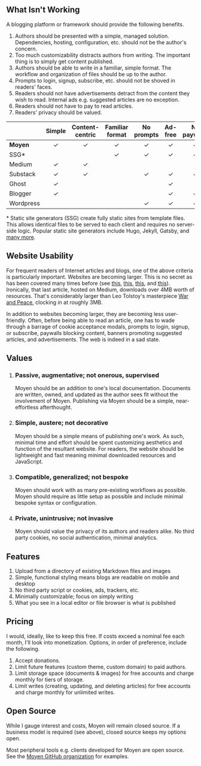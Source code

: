 ## What Isn't Working

 A blogging platform or framework should provide the following benefits.

1. Authors should be presented with a simple, managed solution. Dependencies, hosting, configuration, etc. should not be the author's concern.
1. Too much customizability distracts authors from writing. The important thing is to simply get content published.
1. Authors should be able to write in a familiar, simple format. The workflow and organization of files should be up to the author.
1. Prompts to login, signup, subscribe, etc. should not be shoved in readers' faces.
1. Readers should not have advertisements detract from the content they wish to read. Internal ads e.g. suggested articles are no exception.
1. Readers should not have to pay to read articles.
1. Readers' privacy should be valued.

| | Simple | Content-centric | Familiar format | No prompts | Ad-free | No paywalls | Privacy
--------- |:-:|:-:|:-:|:-:|:-:|:-:|:-:
**Moyen** | ✓ | ✓ | ✓ | ✓ | ✓ | ✓ | ✓
SSG*      |   |   | ✓ | ✓ | ✓ | ✓ | ✓
Medium    | ✓ | ✓ |   |   |   |   |
Substack  | ✓ | ✓ |   | ✓ | ✓ | ✓ |
Ghost     | ✓ |   |   |   | ✓ |   |
Blogger   | ✓ |   |   |   | ✓ | ✓ |
Wordpress |   |   |   | ✓ | ✓ | ✓ | ✓

&ast; Static site generators (SSG) create fully static sites from template files. This allows identical files to be served to each client and requires no server-side logic. Popular static site generators include Hugo, Jekyll, Gatsby, and [many more](https://jamstack.org/generators/).

## Website Usability

For frequent readers of Internet articles and blogs, one of the above criteria is particularly important. Websites are becoming larger. This is no secret as has been covered many times before (see [this](https://idlewords.com/talks/website_obesity.htm), [this](https://httparchive.org/reports/state-of-the-web?start=earliest&end=latest&view=list), [this](https://motherfuckingwebsite.com/), and [this](https://medium.com/hackernoon/on-the-web-size-matters-e52ac0f5fdbe)). Ironically, that last article, hosted on Medium, downloads over 4MB worth of resources. That's considerably larger than Leo Tolstoy's masterpiece [War and Peace](https://en.wikipedia.org/wiki/War_and_Peace), clocking in at roughly 3MB.

In addition to websites becoming larger, they are becoming less user-friendly. Often, before being able to read an article, one has to wade through a barrage of cookie acceptance modals, prompts to login, signup, or subscribe, paywalls blocking content, banners promoting suggested articles, and advertisements. The web is indeed in a sad state.

## Values

1. ### Passive, augmentative; not onerous, supervised

    Moyen should be an addition to one's local documentation. Documents are written, owned, and updated as the author sees fit without the involvement of Moyen. Publishing via Moyen should be a simple, near-effortless afterthought.

1. ### Simple, austere; not decorative

    Moyen should be a simple means of publishing one's work. As such, minimal time and effort should be spent customizing aesthetics and function of the resultant website. For readers, the website should be lightweight and fast meaning minimal downloaded resources and JavaScript.

1. ### Compatible, generalized; not bespoke

    Moyen should work with as many pre-existing workflows as possible. Moyen should require as little setup as possible and include minimal bespoke syntax or configuration.

1. ### Private, unintrusive; not invasive

    Moyen should value the privacy of its authors and readers alike. No third party cookies, no social authentication, minimal analytics.

## Features

1. Upload from a directory of existing Markdown files and images
1. Simple, functional styling means blogs are readable on mobile and desktop
1. No third party script or cookies, ads, trackers, etc.
1. Minimally customizable; focus on simply writing
1. What you see in a local editor or file browser is what is published

## Pricing

I would, ideally, like to keep this free. If costs exceed a nominal fee each month, I'll look into monetization. Options, in order of preference, include the following.

1. Accept donations.
1. Limit future features (custom theme, custom domain) to paid authors.
1. Limit storage space (documents & images) for free accounts and charge monthly for tiers of storage.
1. Limit writes (creating, updating, and deleting articles) for free accounts and charge monthly for unlimited writes.

## Open Source

While I gauge interest and costs, Moyen will remain closed source. If a business model is required (see above), closed source keeps my options open.

Most peripheral tools e.g. clients developed for Moyen are open source. See the [Moyen GitHub organization](https://github.com/moyen-blog) for examples.
